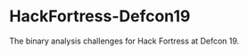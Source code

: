 HackFortress-Defcon19
=====================

The binary analysis challenges for Hack Fortress at Defcon 19.
